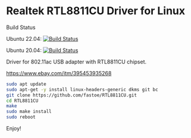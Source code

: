 # Realtek RTL8811CU Driver for Linux

Build Status

Ubuntu 22.04: [![Build Status](https://github.com/fastoe/RTL8811CU/actions/workflows/rtl8811cu.yml/badge.svg)](https://github.com/fastoe/RTL8811CU/actions)

Ubuntu 20.04: [![Build Status](https://github.com/fastoe/RTL8811CU/actions/workflows/rtl8811cu.yml/badge.svg)](https://github.com/fastoe/RTL8811CU/actions)

Driver for 802.11ac USB adapter with RTL8811CU chipset.

https://www.ebay.com/itm/395453935268

```bash
sudo apt update
sudo apt-get -y install linux-headers-generic dkms git bc
git clone https://github.com/fastoe/RTL8811CU.git
cd RTL8811CU
make
sudo make install
sudo reboot
```

Enjoy!
